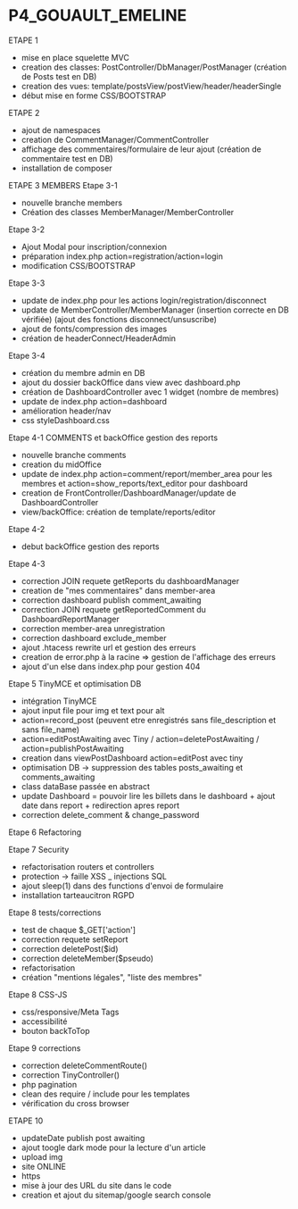 # P4_GOUAULT_EMELINE

ETAPE 1
- mise en place squelette MVC
- creation des classes: PostController/DbManager/PostManager
(création de Posts test en DB)
- creation des vues: template/postsView/postView/header/headerSingle
- début mise en forme CSS/BOOTSTRAP

ETAPE 2
- ajout de namespaces
- creation de CommentManager/CommentController
- affichage des commentaires/formulaire de leur ajout
(création de commentaire test en DB)
- installation de composer

ETAPE 3 MEMBERS
Etape 3-1
- nouvelle branche members
- Création des classes MemberManager/MemberController

Etape 3-2
- Ajout Modal pour inscription/connexion
- préparation index.php action=registration/action=login
- modification CSS/BOOTSTRAP

Etape 3-3
- update de index.php pour les actions login/registration/disconnect
- update de MemberController/MemberManager 
    (insertion correcte en DB vérifiée)
    (ajout des fonctions disconnect/unsuscribe)
- ajout de fonts/compression des images
- création de headerConnect/HeaderAdmin

Etape 3-4
- création du membre admin en DB
- ajout du dossier backOffice dans view avec dashboard.php
- création de DashboardController avec 1 widget 
(nombre de membres)
- update de index.php action=dashboard
- amélioration header/nav
- css styleDashboard.css

Etape 4-1 COMMENTS et backOffice gestion des reports
- nouvelle branche comments
- creation du midOffice
- update de index.php action=comment/report/member_area pour les membres
et action=show_reports/text_editor pour dashboard
- creation de FrontController/DashboardManager/update de DashboardController
- view/backOffice: création de template/reports/editor

Etape 4-2
- debut backOffice gestion des reports

Etape 4-3
- correction JOIN requete getReports du dashboardManager
- creation de "mes commentaires" dans member-area
- correction dashboard publish comment_awaiting
- correction JOIN requete getReportedComment du DashboardReportManager
- correction member-area unregistration
- correction dashboard exclude_member
- ajout .htacess rewrite url et gestion des erreurs
- creation de error.php à la racine => gestion de l'affichage des erreurs
- ajout d'un else dans index.php pour gestion 404

Etape 5 TinyMCE et optimisation DB
- intégration TinyMCE
- ajout input file pour img et text pour alt
- action=record_post (peuvent etre enregistrés sans file_description et sans file_name)
- action=editPostAwaiting avec Tiny / action=deletePostAwaiting / action=publishPostAwaiting
- creation dans viewPostDashboard action=editPost avec tiny
- optimisation DB -> suppression des tables posts_awaiting et comments_awaiting
- class dataBase passée en abstract
- update Dashboard = pouvoir lire les billets dans le dashboard + ajout date dans report + redirection apres report
- correction delete_comment & change_password

Etape 6 Refactoring

Etape 7 Security
- refactorisation routers et controllers
- protection -> faille XSS _ injections SQL
- ajout sleep(1) dans des functions d'envoi de formulaire
- installation tarteaucitron RGPD

Etape 8 tests/corrections
- test de chaque $_GET['action']
- correction requete setReport
- correction deletePost($id)
- correction deleteMember($pseudo)
- refactorisation
- création "mentions légales", "liste des membres"

Etape 8 CSS-JS
- css/responsive/Meta Tags
- accessibilité
- bouton backToTop

Etape 9 corrections
- correction deleteCommentRoute()
- correction TinyController()
- php pagination
- clean des require / include pour les templates
- vérification du cross browser

ETAPE 10 
- updateDate publish post awaiting
- ajout toogle dark mode pour la lecture d'un article
- upload img
- site ONLINE
- https
- mise à jour des URL du site dans le code
- creation et ajout du sitemap/google search console